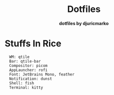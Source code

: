 <h1 align="center">Dotfiles</h1>
<h4 align="center">dotfiles by djuricmarko</h4>

# Stuffs In Rice
```
  WM: qtile
  Bar: qtile-bar
  Compositor: picom
  AppLauncher: rofi
  Font: JetBrains Mono, feather
  Notification: dunst
  Shell: fish
  Terminal: kitty
```
